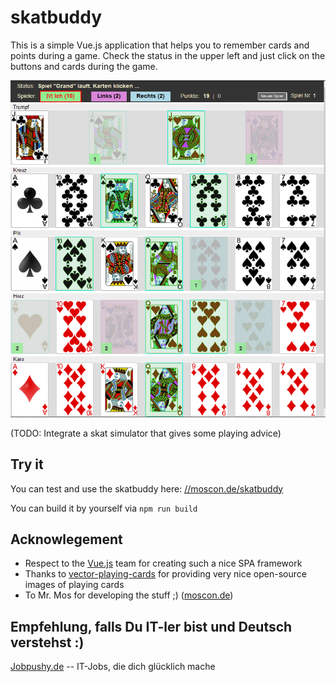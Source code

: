 # skatbuddy

This is a simple Vue.js application that helps you to remember cards and points during a game.
Check the status in the upper left and just click on the buttons and cards during the game.

![](skatbuddy_screenshot.png)

(TODO: Integrate a skat simulator that gives some playing advice)

## Try it

You can test and use the skatbuddy here:
[//moscon.de/skatbuddy](https://www.moscon.de/skatbuddy/)

You can build it by yourself via ```npm run build```

## Acknowlegement

* Respect to the [Vue.js](https://vuejs.org/) team for creating such a nice SPA framework
* Thanks to [vector-playing-cards](https://code.google.com/archive/p/vector-playing-cards/) for providing very nice open-source images of playing cards
* To Mr. Mos for developing the stuff ;)  ([moscon.de](https://www.moscon.de/))

## Empfehlung, falls Du IT-ler bist und Deutsch verstehst :)

[Jobpushy.de](https://www.jobpushy.de/) -- IT-Jobs, die dich glücklich mache

